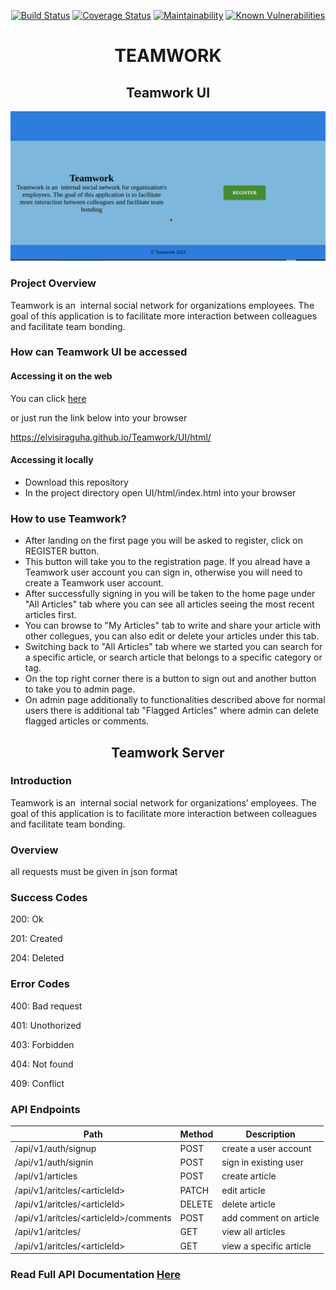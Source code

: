<div align='center'>

[![Build Status](https://travis-ci.org/elvisiraguha/Teamwork.svg?branch=develop)](https://travis-ci.org/elvisiraguha/Teamwork)
[![Coverage Status](https://coveralls.io/repos/github/elvisiraguha/Teamwork/badge.svg?branch=develop)](https://coveralls.io/github/elvisiraguha/Teamwork?branch=develop)
[![Maintainability](https://api.codeclimate.com/v1/badges/7876705da70013697d24/maintainability)](https://codeclimate.com/github/elvisiraguha/Teamwork/maintainability)
[![Known Vulnerabilities](https://snyk.io//test/github/elvisiraguha/Teamwork/badge.svg?targetFile=package.json)](https://snyk.io//test/github/elvisiraguha/Teamwork?targetFile=package.json)

# TEAMWORK

## Teamwork UI

<img src='./UI/images/description.gif'>

</div>

### Project Overview

Teamwork is an ​ internal social network for organizations employees. The goal of this
application is to facilitate more interaction between colleagues and facilitate team bonding.

### How can Teamwork UI be accessed

#### Accessing it on the web

You can click [here](https://elvisiraguha.github.io/Teamwork/UI/html/)

or just run the link below into your browser

<https://elvisiraguha.github.io/Teamwork/UI/html/>

#### Accessing it locally

- Download this repository
- In the project directory open UI/html/index.html into your browser

### How to use Teamwork?

- After landing on the first page you will be asked to register, click on REGISTER button.
- This button will take you to the registration page. If you alread have a Teamwork user account you can sign in, otherwise you will need to create a Teamwork user account.
- After successfully signing in you will be taken to the home page under "All Articles" tab where you can see all articles seeing the most recent articles first.
- You can browse to "My Articles" tab to write and share your article with other collegues, you can also edit or delete your articles under this tab.
- Switching back to "All Articles" tab where we started you can search for a specific article, or search article that belongs to a specific category or tag.
- On the top right corner there is a button to sign out and another button to take you to admin page.
- On admin page additionally to functionalities described above for normal users there is additional tab "Flagged Articles" where admin can delete flagged articles or comments.

<div align='center'>

## Teamwork Server

</div>

### Introduction

Teamwork is an ​ internal social network for organizations’ employees. The goal of this application is to facilitate more interaction between colleagues and facilitate team bonding.

### Overview

all requests must be given in json format

### Success Codes

200: Ok

201: Created

204: Deleted

### Error Codes

400: Bad request

401: Unothorized

403: Forbidden

404: Not found

409: Conflict

### API Endpoints

| Path                                    | Method | Description             |
| --------------------------------------- | ------ | ----------------------- |
| /api/v1/auth/signup                     | POST   | create a user account   |
| /api/v1/auth/signin                     | POST   | sign in existing user   |
| /api/v1/articles                        | POST   | create article          |
| /api/v1/aritcles/\<articleId\>          | PATCH  | edit article            |
| /api/v1/aritcles/\<articleId\>          | DELETE | delete article          |
| /api/v1/aritcles/\<articleId\>/comments | POST   | add comment on article  |
| /api/v1/aritcles/                       | GET    | view all articles       |
| /api/v1/aritcles/\<articleId\>          | GET    | view a specific article |

### Read Full API Documentation [Here](https://documenter.getpostman.com/view/8269028/SVn2Nvfh?version=latest)
